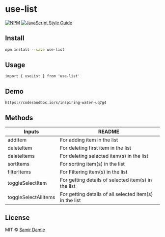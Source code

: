 # use-list

[![NPM](https://img.shields.io/npm/v/use-list.svg)](https://www.npmjs.com/package/use-list) [![JavaScript Style Guide](https://img.shields.io/badge/code_style-standard-brightgreen.svg)](https://standardjs.com)

## Install

```bash
npm install --save use-list
```

## Usage

```
import { useList } from 'use-list'
```

## Demo

```
https://codesandbox.io/s/inspiring-water-uq7g4
```

## Methods

| Inputs               | README                                                  |
| -------------------- | ------------------------------------------------------- |
| addItem              | For adding item in the list                             |
| deleteItem           | For deleting first item in the list                     |
| deleteItems          | For deleting selected item(s) in the list               |
| sortItems            | For sorting item(s) in the list                         |
| filterItems          | For Filtering item(s) in the list                       |
| toggleSelectItem     | For getting details of selected item(s) in the list     |
| toggleSelectAllItems | For getting details of all selected item(s) in the list |

## License

MIT © [Samir Damle](https://github.com/samirdamle/use-list)
